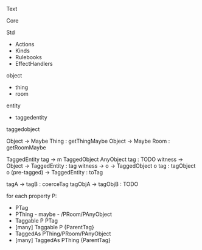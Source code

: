 
Text

Core

Std
- Actions
- Kinds
- Rulebooks
- EffectHandlers


object
  - thing
  - room

entity
  - taggedentity

taggedobject


Object -> Maybe Thing : getThingMaybe
Object -> Maybe Room : getRoomMaybe

TaggedEntity tag -> m TaggedObject AnyObject tag : TODO
witness -> Object -> TaggedEntity : tag
witness -> o -> TaggedObject o tag : tagObject
o (pre-tagged) -> TaggedEntity : toTag

tagA -> tagB : coerceTag
tagObjA -> tagObjB : TODO

for each property P:
- PTag
- PThing - maybe - /PRoom/PAnyObject
- Taggable P PTag
- [many] Taggable P {ParentTag}
- TaggedAs PThing/PRoom/PAnyObject
- [many] TaggedAs PThing {ParentTag}

